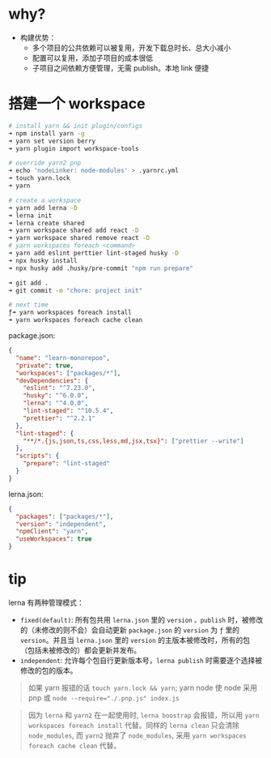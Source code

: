 # why?

- 构建优势：
  - 多个项目的公共依赖可以被复用，开发下载总时长、总大小减小
  - 配置可以复用，添加子项目的成本很低
  - 子项目之间依赖方便管理，无需 publish。本地 link 便捷

# 搭建一个 workspace

```sh
# install yarn && init plugin/configs
➜ npm install yarn -g
➜ yarn set version berry
➜ yarn plugin import workspace-tools

# override yarn2 pnp
➜ echo 'nodeLinker: node-modules' > .yarnrc.yml
➜ touch yarn.lock
➜ yarn

# create a workspace
➜ yarn add lerna -D
➜ lerna init
➜ lerna create shared
➜ yarn workspace shared add react -D
➜ yarn workspace shared remove react -D
# yarn workspaces foreach <command>
➜ yarn add eslint perttier lint-staged husky -D
➜ npx husky install
➜ npx husky add .husky/pre-commit "npm run prepare"

➜ git add .
➜ git commit -m "chore: project init"

# next time
ƒ➜ yarn workspaces foreach install
➜ yarn workspaces foreach cache clean
```

package.json:

```json
{
  "name": "learn-monorepoo",
  "private": true,
  "workspaces": ["packages/*"],
  "devDependencies": {
    "eslint": "^7.23.0",
    "husky": "^6.0.0",
    "lerna": "^4.0.0",
    "lint-staged": "^10.5.4",
    "prettier": "^2.2.1"
  },
  "lint-staged": {
    "**/*.{js,json,ts,css,less,md,jsx,tsx}": ["prettier --write"]
  },
  "scripts": {
    "prepare": "lint-staged"
  }
}
```

lerna.json:

```json
{
  "packages": ["packages/*"],
  "version": "independent",
  "npmClient": "yarn",
  "useWorkspaces": true
}
```

# tip

lerna 有两种管理模式：

- `fixed(default)`: 所有包共用 `lerna.json` 里的 `version` `。publish` 时，被修改的（未修改的则不会）会自动更新 `package.json` 的 `version` 为 `ƒ` 里的 `version`。并且当 `lerna.json` 里的 `version` 的主版本被修改时，所有的包（包括未被修改的）都会更新并发布。
- `independent`: 允许每个包自行更新版本号，`lerna publish` 时需要逐个选择被修改的包的版本。

> 如果 yarn 报错的话 `touch yarn.lock && yarn`; yarn node 使 node 采用 pnp 或 `node --require="./.pnp.js" index.js`

> 因为 `lerna` 和 `yarn2` 在一起使用时, `lerna boostrap` 会报错，所以用 `yarn workspaces foreach install` 代替。同样的 `lerna clean` 只会清除 `node_modules`, 而 `yarn2` 抛弃了 `node_modules`, 采用 `yarn workspaces foreach cache clean` 代替。
